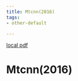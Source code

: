 ```yaml
---
title: Mtcnn(2016)
tags:
- other-default

---
```


[local pdf](../../../pdfs/2016-mtcnn.pdf)

# Mtcnn(2016)
